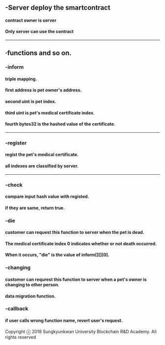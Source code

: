 
#

## -Server deploy the smartcontract
#### contract owner is server

#### Only server can use the contract
--------------------------------------------------------------
## **·functions and so on**.


### -inform

#### triple mapping.
#### first address is pet owner's address.
#### second uint is pet index.
#### third uint is pet's medical certificate index.
#### fourth bytes32 is the hashed value of the certificate.
--------------------------------------------------------------
### -register

#### regist the pet's medical certificate.
#### all indexes are classified by server.
--------------------------------------------------------------
### -check

#### compare input hash value with registed.
#### if they are same, return true.

### -die

#### customer can request this function to server when the pet is dead.
#### The medical certificate index 0 indicates whether or not death occurred.
#### When it occurs, "die" is the value of inform[][][0].

### -changing

#### customer can requrest this function to server when a pet's owner is changing to other person.
#### data migration function.

### -callback

#### if user calls wrong function name, revert user's request.
Copyright ⓒ 2018 Sungkyunkwan University Blockchain R&D Academy. All rights reserved
